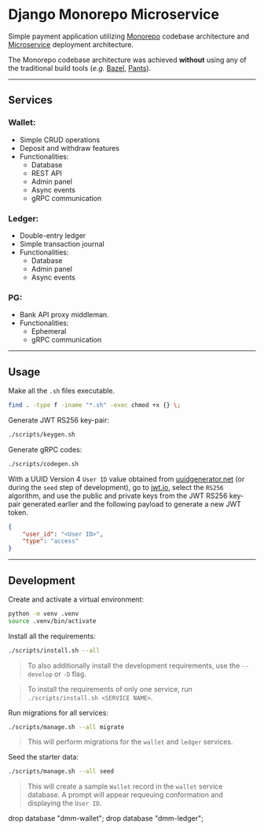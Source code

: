 # Django Monorepo Microservice

Simple payment application utilizing [Monorepo](https://monorepo.tools/) codebase architecture and [Microservice](https://microservices.io/) deployment architecture.

The Monorepo codebase architecture was achieved **without** using any of the traditional build tools (_e.g._ [Bazel](https://bazel.build/), [Pants](https://www.pantsbuild.org/)).

---

## Services

### Wallet:

-   Simple CRUD operations
-   Deposit and withdraw features
-   Functionalities:
    -   Database
    -   REST API
    -   Admin panel
    -   Async events
    -   gRPC communication

### Ledger:

-   Double-entry ledger
-   Simple transaction journal
-   Functionalities:
    -   Database
    -   Admin panel
    -   Async events

### PG:

-   Bank API proxy middleman.
-   Functionalities:
    -   Ephemeral
    -   gRPC communication

---

## Usage

Make all the `.sh` files executable.

```sh
find . -type f -iname "*.sh" -exec chmod +x {} \;
```

Generate JWT RS256 key-pair:

```sh
./scripts/keygen.sh
```

Generate gRPC codes:

```sh
./scripts/codegen.sh
```

With a UUID Version 4 `User ID` value obtained from [uuidgenerator.net](https://www.uuidgenerator.net/version4) (or during the `seed` step of development), go to [jwt.io](https://jwt.io/), select the `RS256` algorithm, and use the public and private keys from the JWT RS256 key-pair generated earlier and the following payload to generate a new JWT token.

```json
{
    "user_id": "<User ID>",
    "type": "access"
}
```

---

## Development

Create and activate a virtual environment:

```sh
python -m venv .venv
source .venv/bin/activate
```

Install all the requirements:

```sh
./scripts/install.sh --all
```

> To also additionally install the development requirements, use the `--develop` or `-D` flag.

> To install the requirements of only one service, run `./scripts/install.sh <SERVICE NAME>`.

Run migrations for all services:

```sh
./scripts/manage.sh --all migrate
```

> This will perform migrations for the `wallet` and `ledger` services.

Seed the starter data:

```sh
./scripts/manage.sh --all seed
```

> This will create a sample `Wallet` record in the `wallet` service database. A prompt will appear requeuing conformation and displaying the `User ID`.



drop database "dmm-wallet";
drop database "dmm-ledger";
